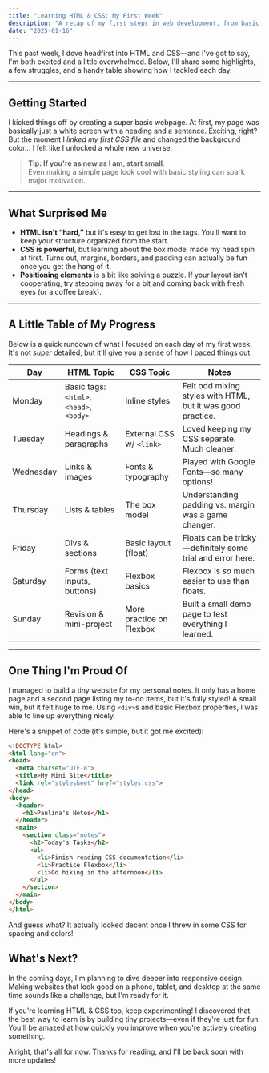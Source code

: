 ```yaml
---
title: "Learning HTML & CSS: My First Week"
description: "A recap of my first steps in web development, from basic tags to styling techniques."
date: "2025-01-16"
---
```


This past week, I dove headfirst into HTML and CSS—and I've got to say, I'm both excited and a little overwhelmed. Below, I'll share some highlights, a few struggles, and a handy table showing how I tackled each day.

---

## Getting Started
I kicked things off by creating a super basic webpage. At first, my page was basically just a white screen with a heading and a sentence. Exciting, right? But the moment I *linked my first CSS file* and changed the background color... I felt like I unlocked a whole new universe.

> **Tip: If you're as new as I am, start small**.  
> Even making a simple page look cool with basic styling can spark major motivation.

---

## What Surprised Me
- **HTML isn't “hard,”** but it's easy to get lost in the tags. You'll want to keep your structure organized from the start.  
- **CSS is powerful**, but learning about the box model made my head spin at first. Turns out, margins, borders, and padding can actually be fun once you get the hang of it.  
- **Positioning elements** is a bit like solving a puzzle. If your layout isn't cooperating, try stepping away for a bit and coming back with fresh eyes (or a coffee break).

---

## A Little Table of My Progress
Below is a quick rundown of what I focused on each day of my first week. It's not *super* detailed, but it'll give you a sense of how I paced things out.

| Day       | HTML Topic                                 | CSS Topic                  | Notes                                                      |
|-----------|--------------------------------------------|----------------------------|------------------------------------------------------------|
| Monday    | Basic tags: `<html>`, `<head>`, `<body>`   | Inline styles              | Felt odd mixing styles with HTML, but it was good practice. |
| Tuesday   | Headings & paragraphs                      | External CSS w/ `<link>`   | Loved keeping my CSS separate. Much cleaner.              |
| Wednesday | Links & images                             | Fonts & typography         | Played with Google Fonts—so many options!                 |
| Thursday  | Lists & tables                             | The box model              | Understanding padding vs. margin was a game changer.       |
| Friday    | Divs & sections                            | Basic layout (float)       | Floats can be tricky—definitely some trial and error here. |
| Saturday  | Forms (text inputs, buttons)               | Flexbox basics             | Flexbox is *so* much easier to use than floats.            |
| Sunday    | Revision & mini-project                    | More practice on Flexbox   | Built a small demo page to test everything I learned.      |

---

## One Thing I'm Proud Of
I managed to build a tiny website for my personal notes. It only has a home page and a second page listing my to-do items, but it's fully styled! A small win, but it felt huge to me. Using `<div>`s and basic Flexbox properties, I was able to line up everything nicely.

Here's a snippet of code (it's simple, but it got me excited):

```html
<!DOCTYPE html>
<html lang="en">
<head>
  <meta charset="UTF-8">
  <title>My Mini Site</title>
  <link rel="stylesheet" href="styles.css">
</head>
<body>
  <header>
    <h1>Paulina's Notes</h1>
  </header>
  <main>
    <section class="notes">
      <h2>Today's Tasks</h2>
      <ul>
        <li>Finish reading CSS documentation</li>
        <li>Practice Flexbox</li>
        <li>Go hiking in the afternoon</li>
      </ul>
    </section>
  </main>
</body>
</html>
```

And guess what? It actually looked decent once I threw in some CSS for spacing and colors!

## What's Next?
In the coming days, I'm planning to dive deeper into responsive design. Making websites that look good on a phone, tablet, and desktop at the same time sounds like a challenge, but I'm ready for it.

If you're learning HTML & CSS too, keep experimenting! I discovered that the best way to learn is by building tiny projects—even if they're just for fun. You'll be amazed at how quickly you improve when you're actively creating something.

Alright, that's all for now. Thanks for reading, and I'll be back soon with more updates!